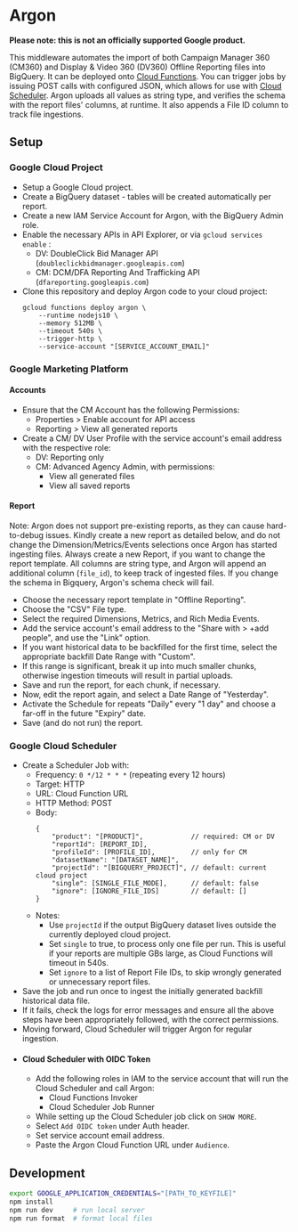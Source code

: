 # Argon

**Please note: this is not an officially supported Google product.**

This middleware automates the import of both Campaign Manager 360 (CM360) and
Display & Video 360 (DV360) Offline Reporting files into BigQuery. It can be
deployed onto [Cloud Functions](https://cloud.google.com/functions/). You
can trigger jobs by issuing POST calls with configured JSON, which allows
for use with [Cloud Scheduler](https://cloud.google.com/scheduler/). Argon
uploads all values as string type, and verifies the schema with the report
files' columns, at runtime. It also appends a File ID column to track file
ingestions.

## Setup

### Google Cloud Project

*   Setup a Google Cloud project.
*   Create a BigQuery dataset - tables will be created automatically per report.
*   Create a new IAM Service Account for Argon, with the BigQuery Admin role.
*   Enable the necessary APIs in API Explorer, or via `gcloud services enable` :
    *   DV: DoubleClick Bid Manager API (`doubleclickbidmanager.googleapis.com`)
    *   CM: DCM/DFA Reporting And Trafficking API (`dfareporting.googleapis.com`)
*   Clone this repository and deploy Argon code to your cloud project:
    ```
    gcloud functions deploy argon \
        --runtime nodejs10 \
        --memory 512MB \
        --timeout 540s \
        --trigger-http \
        --service-account "[SERVICE_ACCOUNT_EMAIL]"
    ```

### Google Marketing Platform

#### Accounts

*   Ensure that the CM Account has the following Permissions:
    *   Properties > Enable account for API access
    *   Reporting  > View all generated reports
*   Create a CM/ DV User Profile with the service account's email address
    with the respective role:
    *   DV: Reporting only
    *   CM: Advanced Agency Admin, with permissions:
        *   View all generated files
        *   View all saved reports

#### Report

Note: Argon does not support pre-existing reports, as they can cause
hard-to-debug issues. Kindly create a new report as detailed below, and
do not change the Dimension/Metrics/Events selections once Argon has
started ingesting files. Always create a new Report, if you want to
change the report template. All columns are string type, and Argon will
append an additional column (`file_id`), to keep track of ingested files.
If you change the schema in Bigquery, Argon's schema check will fail.

*   Choose the necessary report template in "Offline Reporting".
*   Choose the "CSV" File type.
*   Select the required Dimensions, Metrics, and Rich Media Events.
*   Add the service account's email address to the "Share with > +add people",
    and use the "Link" option.
*   If you want historical data to be backfilled for the first time,
    select the appropriate backfill Date Range with "Custom".
*   If this range is significant, break it up into much smaller chunks,
    otherwise ingestion timeouts will result in partial uploads.
*   Save and run the report, for each chunk, if necessary.
*   Now, edit the report again, and select a Date Range of "Yesterday".
*   Activate the Schedule for repeats "Daily" every "1 day" and choose a
    far-off in the future "Expiry" date.
*   Save (and do not run) the report.

### Google Cloud Scheduler

*   Create a Scheduler Job with:
    *   Frequency: `0 */12 * * *` (repeating every 12 hours)
    *   Target: HTTP
    *   URL: Cloud Function URL
    *   HTTP Method: POST
    *   Body:
        ```json5
        {
            "product": "[PRODUCT]",            // required: CM or DV
            "reportId": [REPORT_ID],
            "profileId": [PROFILE_ID],         // only for CM
            "datasetName": "[DATASET_NAME]",
            "projectId": "[BIGQUERY_PROJECT]", // default: current cloud project
            "single": [SINGLE_FILE_MODE],      // default: false
            "ignore": [IGNORE_FILE_IDS]        // default: []
        }
        ```
    *   Notes:
        *   Use `projectId` if the output BigQuery dataset lives outside the
            currently deployed cloud project.
        *   Set `single` to true, to process only one file per run. This is
            useful if your reports are multiple GBs large, as Cloud Functions
            will timeout in 540s.
        *   Set `ignore` to a list of Report File IDs, to skip wrongly generated
            or unnecessary report files.
*   Save the job and run once to ingest the initially generated
    backfill historical data file.
*   If it fails, check the logs for error messages and ensure all the above
    steps have been appropriately followed, with the correct permissions.
*   Moving forward, Cloud Scheduler will trigger Argon for regular ingestion.
* #### Cloud Scheduler with OIDC Token ####
   *   Add the following roles in IAM to the service account that will run the 
       Cloud Scheduler and call Argon:
       *   Cloud Functions Invoker
       *   Cloud Scheduler Job Runner
   *   While setting up the Cloud Scheduler job click on `SHOW MORE`.
   *   Select `Add OIDC token` under Auth header.
   *   Set service account email address.
   *   Paste the Argon Cloud Function URL under `Audience`.

## Development

```sh
export GOOGLE_APPLICATION_CREDENTIALS="[PATH_TO_KEYFILE]"
npm install
npm run dev     # run local server
npm run format  # format local files
```
